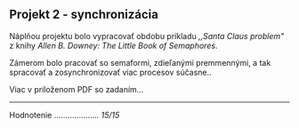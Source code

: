 ## Projekt 2 - synchronizácia


Náplňou projektu bolo vypracovať obdobu príkladu *,,Santa Claus problem"* z knihy *Allen B. Downey: The Little Book of Semaphores*.

Zámerom bolo pracovať so semaformi, zdieľanými premmennými, a tak spracovať a zosynchronizovať viac procesov súčasne..

Viac v priloženom PDF so zadaním...

__________________________
Hodnotenie .................... _15/15_

